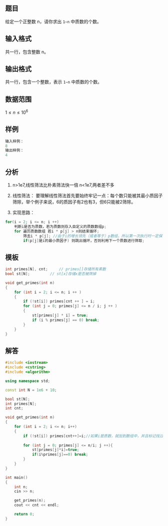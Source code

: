 ## 题目
给定一个正整数 n，请你求出 `1∼n` 中质数的个数。

## 输入格式
共一行，包含整数 n。

## 输出格式
共一行，包含一个整数，表示 `1∼n` 中质数的个数。

## 数据范围
$1≤n≤10^6$

## 样例
```c++
输入样例：
8
输出样例：
4
```

## 分析
1. n>1e7,线性筛法比朴素筛法快一倍
   n<1e7,两者差不多

2. 线性筛法：
   要理解线性筛法首先要始终牢记一点：每个数只能被其最小质因子筛除，举个例子来说，6的质因子有2也有3，但6只能被2筛除。

3. 实现思路：
```java
for(i = 2; i <= n; i ++)
    判断i是否为质数，若为质数则存入自定义的质数数组p;
    for 遍历质数数组 若i * p[j] > n则结束循环;
        筛去i * p[j]; //由于i的增长领先（或者等于）p数组，所以第一次执行时一定保证了最小质因子2可用
        if(p[j]是i的最小质因子) 则跳出循环，否则利用下一个质数进行筛取;
```

## 模板
```c++
int primes[N], cnt;     // primes[]存储所有素数
bool st[N];         // st[x]存储x是否被筛掉

void get_primes(int n)
{
    for (int i = 2; i <= n; i ++ )
    {
        if (!st[i]) primes[cnt ++ ] = i;
        for (int j = 0; primes[j] <= n / i; j ++ )
        {
            st[primes[j] * i] = true;
            if (i % primes[j] == 0) break;
        }
    }
}
```

## 解答
```c++
#include <iostream>
#include <cstring>
#include <algorithm>

using namespace std;

const int N = 1e6 + 10;

bool st[N];
int primes[N];
int cnt;

void get_primes(int n)
{
    for (int i = 2; i <= n; i++)
    {
        if (!st[i]) primes[cnt++]=i;//如果i是质数，就加到数组中，并且标记找过了
            
        for (int j = 0; primes[j] <= n/i; j ++){
            st[primes[j]*i]=true;
            if(i%primes[j]==0) break;
        }
    }
}

int main()
{
    int n;
    cin >> n;

    get_primes(n);
    cout << cnt << endl;

    return 0;
}
```